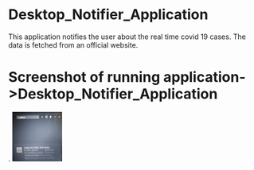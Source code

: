 # Desktop_Notifier_Application

This application notifies the user about the real time covid 19
cases. The data is fetched from an official website.
# Screenshot of running application->Desktop_Notifier_Application
.
<img src="2.jpeg" style="height:100px;width:100px" alt="Screenshot of the running project"/>

